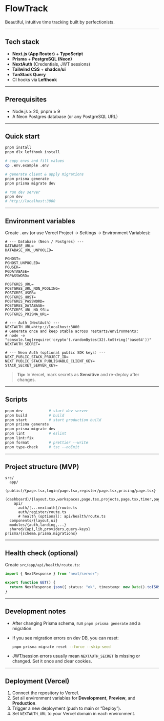 # FlowTrack

Beautiful, intuitive time tracking built by perfectionists.

---

## Tech stack

- **Next.js (App Router)** + **TypeScript**
- **Prisma** + **PostgreSQL (Neon)**
- **NextAuth** (Credentials, JWT sessions)
- **Tailwind CSS** + **shadcn/ui**
- **TanStack Query**
- CI hooks via **Lefthook**

---

## Prerequisites

- Node.js ≥ 20, pnpm ≥ 9
- A Neon Postgres database (or any PostgreSQL URL)

---

## Quick start

```bash
pnpm install
pnpm dlx lefthook install

# copy envs and fill values
cp .env.example .env

# generate client & apply migrations
pnpm prisma generate
pnpm prisma migrate dev

# run dev server
pnpm dev
# http://localhost:3000
```

---

## Environment variables

Create `.env` (or use Vercel Project → Settings → Environment Variables):

```env
# --- Database (Neon / Postgres) ---
DATABASE_URL=
DATABASE_URL_UNPOOLED=

PGHOST=
PGHOST_UNPOOLED=
PGUSER=
PGDATABASE=
PGPASSWORD=

POSTGRES_URL=
POSTGRES_URL_NON_POOLING=
POSTGRES_USER=
POSTGRES_HOST=
POSTGRES_PASSWORD=
POSTGRES_DATABASE=
POSTGRES_URL_NO_SSL=
POSTGRES_PRISMA_URL=

# --- Auth (NextAuth) ---
NEXTAUTH_URL=http://localhost:3000
# Generate once and keep stable across restarts/environments:
# node -e "console.log(require('crypto').randomBytes(32).toString('base64'))"
NEXTAUTH_SECRET=

# --- Neon Auth (optional public SDK keys) ---
NEXT_PUBLIC_STACK_PROJECT_ID=
NEXT_PUBLIC_STACK_PUBLISHABLE_CLIENT_KEY=
STACK_SECRET_SERVER_KEY=
```

> **Tip:** In Vercel, mark secrets as **Sensitive** and re-deploy after changes.

---

## Scripts

```bash
pnpm dev            # start dev server
pnpm build          # build
pnpm start          # start production build
pnpm prisma generate
pnpm prisma migrate dev
pnpm lint           # eslint
pnpm lint:fix
pnpm format         # prettier --write
pnpm type-check     # tsc --noEmit
```

---

## Project structure (MVP)

```
src/
  app/
    (public)/{page.tsx,login/page.tsx,register/page.tsx,pricing/page.tsx}
    (dashboard)/{layout.tsx,workspaces,page.tsx,projects,page.tsx,timer,page.tsx,analytics,page.tsx}
    api/
      auth/[...nextauth]/route.ts
      auth/register/route.ts
      # health (optional): api/health/route.ts
  components/{layout,ui}
  modules/{auth,landing,...}
  shared/{api,lib,providers,query-keys}
prisma/{schema.prisma,migrations}
```

---

## Health check (optional)

Create `src/app/api/health/route.ts`:

```ts
import { NextResponse } from "next/server";

export function GET() {
  return NextResponse.json({ status: "ok", timestamp: new Date().toISOString() });
}
```

---

## Development notes

- After changing Prisma schema, run `pnpm prisma generate` and a migration.
- If you see migration errors on dev DB, you can reset:

  ```bash
  pnpm prisma migrate reset --force --skip-seed
  ```

- JWT/session errors usually mean `NEXTAUTH_SECRET` is missing or changed. Set it once and clear cookies.

---

## Deployment (Vercel)

1. Connect the repository to Vercel.
2. Set all environment variables for **Development**, **Preview**, and **Production**.
3. Trigger a new deployment (push to main or “Deploy”).
4. Set `NEXTAUTH_URL` to your Vercel domain in each environment.
